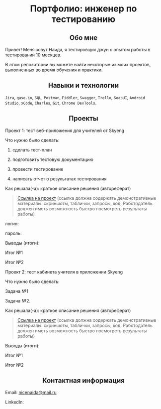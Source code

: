 <h1 align="center">Портфолио: инженер по тестированию</h1>

<h2 align="center">Обо мне</h3>

Привет! Меня зовут Наида, я тестировщик джун с опытом работы в тестировании 10 месяцев.

В этом репозитории вы можете найти некоторые из моих проектов, выполненных во время обучения и практики.

<h2 align="center">Навыки и технологии</h2>

`Jira`, `qase.io`, `SQL`, `Postman`, `Fiddler`, `Swagger`, `Trello`,
`SoapUI`, `Android Studio`, `xCode`, `Charles`, `Git`, `Chrome DevTools`.

<h2 align="center">Проекты</h2>

Проект 1: тест веб-приложения для учителей от Skyeng

Что нужно было сделать:

1. сделать тест-план

2. подготовить тестовую документацию

3. провести тестирование

4. написать отчет о результатах тестирования

Как решала(-а): краткое описание решения (автореферат)

> [Ссылка на проект](https://ragimovna.atlassian.net/wiki/spaces/1/pages/4784185/1+2) (ссылка должна содержать демонстративные материалы: скриншоты, таблички, запросы, код. Работодатель должен иметь возможность быстро посмотреть результаты работы)

логин: 

пароль:

Выводы (итоги):

Итог №1

Итог №2

Проект 2: тест кабинета учителя в приложении Skyeng

Что нужно было сделать:

Задача №1

Задача №2.

Как решала(-а): краткое описание решения (автореферат)

> [Ссылка на проект](https://ragimovna.atlassian.net/wiki/spaces/1/pages/4784185/1+2) (ссылка должна содержать демонстративные материалы: скриншоты, таблички, запросы, код. Работодатель должен иметь возможность быстро посмотреть результаты работы)

Выводы (итоги):

Итог №1

Итог №2

<h2 align="center">Контактная информация</h3>

Email: nicenaida@mail.ru

LinkedIn: 
